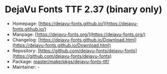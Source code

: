 # DejaVu Fonts TTF 2.37 (binary only)
 - Homepage: [https://dejavu-fonts.github.io/](https://dejavu-fonts.github.io/)
 - Manpage: [https://dejavu-fonts.org/](https://dejavu-fonts.org/)
 - Changelog: [https://dejavu-fonts.github.io/Download.html](https://dejavu-fonts.github.io/Download.html)
 - Repository: [https://github.com/dejavu-fonts/dejavu-fonts](https://github.com/dejavu-fonts/dejavu-fonts)
 - Package: [master/make/pkgs/dejavu-fonts-ttf/](https://github.com/Freetz-NG/freetz-ng/tree/master/make/pkgs/dejavu-fonts-ttf/)
 - Maintainer: -

